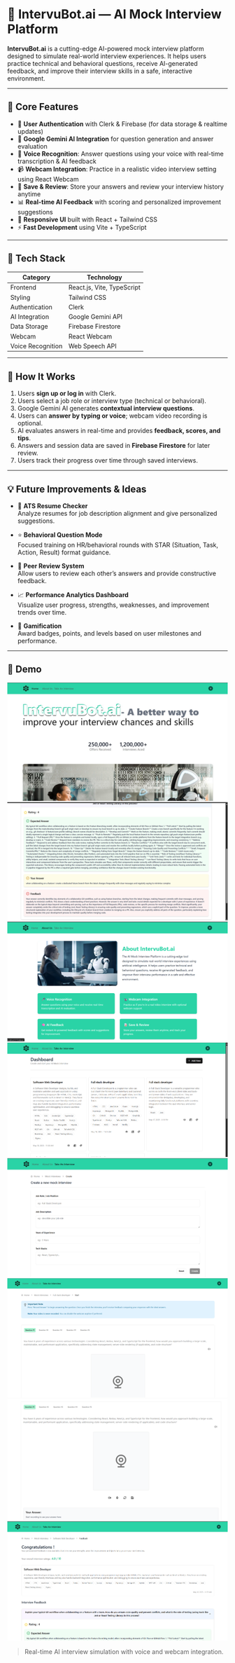 # 🤖 IntervuBot.ai — AI Mock Interview Platform

**IntervuBot.ai** is a cutting-edge AI-powered mock interview platform designed to simulate real-world interview experiences. It helps users practice technical and behavioral questions, receive AI-generated feedback, and improve their interview skills in a safe, interactive environment.

---

## 🎯 Core Features

- 🔐 **User Authentication** with Clerk & Firebase (for data storage & realtime updates)
- 🧠 **Google Gemini AI Integration** for question generation and answer evaluation
- 🎤 **Voice Recognition**: Answer questions using your voice with real-time transcription & AI feedback
- 📹 **Webcam Integration**: Practice in a realistic video interview setting using React Webcam
- 📝 **Save & Review**: Store your answers and review your interview history anytime
- 📊 **Real-time AI Feedback** with scoring and personalized improvement suggestions
- 🎨 **Responsive UI** built with React + Tailwind CSS
- ⚡ **Fast Development** using Vite + TypeScript

---

## 🧱 Tech Stack

| Category         | Technology              |
|------------------|-------------------------|
| Frontend         | React.js, Vite, TypeScript |
| Styling          | Tailwind CSS            |
| Authentication   | Clerk                   |
| AI Integration   | Google Gemini API       |
| Data Storage     | Firebase Firestore      |
| Webcam           | React Webcam            |
| Voice Recognition| Web Speech API          |

---

## 🧠 How It Works

1. Users **sign up or log in** with Clerk.
2. Users select a job role or interview type (technical or behavioral).
3. Google Gemini AI generates **contextual interview questions**.
4. Users can **answer by typing or voice**; webcam video recording is optional.
5. AI evaluates answers in real-time and provides **feedback, scores, and tips**.
6. Answers and session data are saved in **Firebase Firestore** for later review.
7. Users track their progress over time through saved interviews.

---

## 💡 Future Improvements & Ideas

- 📄 **ATS Resume Checker**  
  Analyze resumes for job description alignment and give personalized suggestions.

- ⭐ **Behavioral Question Mode**  
  Focused training on HR/behavioral rounds with STAR (Situation, Task, Action, Result) format guidance.

- 👥 **Peer Review System**  
  Allow users to review each other’s answers and provide constructive feedback.

- 📈 **Performance Analytics Dashboard**  
  Visualize user progress, strengths, weaknesses, and improvement trends over time.

- 🏅 **Gamification**  
  Award badges, points, and levels based on user milestones and performance.

---

## 📸 Demo

![Demo](public/assets1/img/demo.jpg)
![Demo](public/assets1/img/demo1.png)
![Demo](public/assets1/img/demo2.png)
![Demo](public/assets1/img/demo3.png)
![Demo](public/assets1/img/demo4.png)
![Demo](public/assets1/img/demo5.png)
![Demo](public/assets1/img/demo6.png)
![Demo](public/assets1/img/demo7.png)


> Real-time AI interview simulation with voice and webcam integration.
